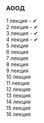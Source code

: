 ### АООД
1 лекция - ✔
<br>
2 лекция - ✔
<br>
3 лекция - ✔
<br>
4 лекция - ✔
<br>
5 лекция
<br>
6 лекция
<br>
7 лекция
<br>
8 лекция
<br>
9 лекция
<br>
10 лекция
<br>
11 лекция
<br>
12 лекция
<br>
13 лекция
<br>
14 лекция
<br>
15 лекция
<br>
16 лекция
